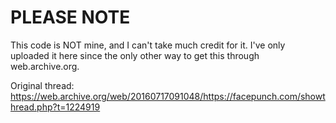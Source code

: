 <h1>PLEASE NOTE</h1>
This code is NOT mine, and I can't take much credit for it. I've only uploaded it here since the only other way to get this through web.archive.org.

Original thread:
https://web.archive.org/web/20160717091048/https://facepunch.com/showthread.php?t=1224919

